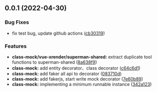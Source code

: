 ## 0.0.1 (2022-04-30)

### Bug Fixes

- fix test bug, update github actions ([cb30319](https://github.com/2214962083/vue-superman/commit/cb303192f560de41f03c12e452b00dbee9551876))

### Features

- **class-mock/vue-xrender/superman-shared:** extract duplicate tool functions to superman-shared ([8a638f9](https://github.com/2214962083/vue-superman/commit/8a638f99509303f646795ce4971d3b08cb9f2dd3))
- **class-mock:** add entity decorator、class decorator ([c64c6d1](https://github.com/2214962083/vue-superman/commit/c64c6d123db6cbaa865dd792f96ff65b2a58b647))
- **class-mock:** add faker all api to decorator ([083710d](https://github.com/2214962083/vue-superman/commit/083710d5c62157974f728b6e75043f0c18bbaa9e))
- **class-mock:** add fakerjs, start write mock decorator ([7e60b89](https://github.com/2214962083/vue-superman/commit/7e60b891c426339ff17d81507db839858bbb73b2))
- **class-mock:** implementing a minimum runnable instance ([342a123](https://github.com/2214962083/vue-superman/commit/342a123e395ee988ec7a807e5ae3a8b5abfa31d9))
